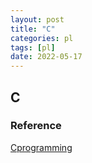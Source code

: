 ```yaml
---
layout: post
title: "C"
categories: pl
tags: [pl]
date: 2022-05-17
---
```


## C


### Reference
[Cprogramming](https://www.cprogramming.com/)  
